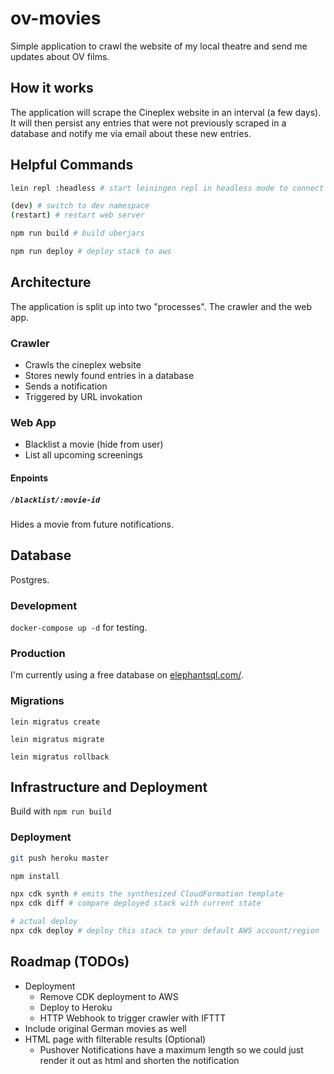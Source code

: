 # ov-movies

Simple application to crawl the website of my local theatre and send me updates about OV films.

## How it works

The application will scrape the Cineplex website in an interval (a few days).
It will then persist any entries that were not previously scraped in a database and notify me via email about these new entries.

## Helpful Commands

```bash
lein repl :headless # start leiningen repl in headless mode to connect to (e.g. from Cursive)

(dev) # switch to dev namespace
(restart) # restart web server

npm run build # build uberjars

npm run deploy # deploy stack to aws
```

## Architecture

The application is split up into two "processes". The crawler and the web app.

### Crawler

- Crawls the cineplex website
- Stores newly found entries in a database
- Sends a notification
- Triggered by URL invokation

### Web App

- Blacklist a movie (hide from user)
- List all upcoming screenings

#### Enpoints

##### `/blacklist/:movie-id`

Hides a movie from future notifications.

## Database

Postgres.

### Development

`docker-compose up -d` for testing.

### Production

I'm currently using a free database on [elephantsql.com/](https://www.elephantsql.com/).

### Migrations

`lein migratus create`

`lein migratus migrate`

`lein migratus rollback`

## Infrastructure and Deployment

Build with `npm run build`

### Deployment

````bash
git push heroku master
```` 

```bash
npm install

npx cdk synth # emits the synthesized CloudFormation template
npx cdk diff # compare deployed stack with current state

# actual deploy
npx cdk deploy # deploy this stack to your default AWS account/region
```

## Roadmap (TODOs)

- Deployment
    - Remove CDK deployment to AWS
    - Deploy to Heroku
    - HTTP Webhook to trigger crawler with IFTTT
- Include original German movies as well
- HTML page with filterable results (Optional)
    - Pushover Notifications have a maximum length so we could just render it out as html and shorten the notification